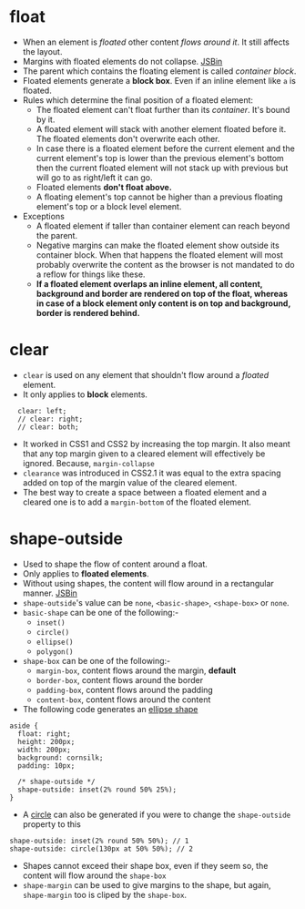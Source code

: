# float

- When an element is *floated* other content *flows around it*. It still affects the layout.
- Margins with floated elements do not collapse. [JSBin](https://jsbin.com/mikide/edit)
- The parent which contains the floating element is called *container block*.
- Floated elements generate a **block box**. Even if an inline element like `a` is floated.
- Rules which determine the final position of a floated element:
  - The floated element can't float further than its *container*. It's bound by it.
  - A floated element will stack with another element floated before it. The floated elements don't overwrite each other.
  - In case there is a floated element before the current element and the current element's top is lower than the previous element's bottom then the current floated element will not stack up with previous but will go to as right/left it can go.
  - Floated elements **don't float above.**
  - A floating element's top cannot be higher than a previous floating element's top or a block level element.
- Exceptions
  - A floated element if taller than container element can reach beyond the parent.
  - Negative margins can make the floated element show outside its container block. When that happens the floated element will most probably overwrite the content as the browser is not mandated to do a reflow for things like these.
  - **If a floated element overlaps an inline element, all content, background and border are rendered on top of the float, whereas in case of a block element only content is on top and background, border is rendered behind.**

# clear

- `clear` is used on any element that shouldn't flow around a *floated* element.
- It only applies to **block** elements.

```
  clear: left;
  // clear: right;
  // clear: both;
```

- It worked in CSS1 and CSS2 by increasing the top margin. It also meant that any top margin given to a cleared element will effectively be ignored. Because, `margin-collapse `
- `clearance` was introduced in CSS2.1 it was equal to the extra spacing added on top of the margin value of the cleared element.
- The best way to create a space between a floated element and a cleared one is to add a `margin-bottom` of the floated element.

# shape-outside

- Used to shape the flow of content around a float.
- Only applies to **floated elements**.
- Without using shapes, the content will flow around in a rectangular manner. [JSBin](https://jsbin.com/duluweq/1/edit?html,css,output)
- `shape-outside`'s value can be `none`, `<basic-shape>`, `<shape-box>` or `none`.
- `basic-shape` can be one of the following:-
  - `inset()`
  - `circle()`
  - `ellipse()`
  - `polygon()`
- `shape-box` can be one of the following:-
  - `margin-box`, content flows around the margin, **default**
  - `border-box`, content flows around the border
  - `padding-box`, content flows around the padding
  - `content-box`, content flows around the content
- The following code generates an [ellipse shape](examples/ellipse.png)
```
aside {
  float: right;
  height: 200px;
  width: 200px;
  background: cornsilk;
  padding: 10px;

  /* shape-outside */
  shape-outside: inset(2% round 50% 25%);
}
```
- A [circle](examples/circle.png) can also be generated if you were to change the `shape-outside` property to this
```
shape-outside: inset(2% round 50% 50%); // 1
shape-outside: circle(130px at 50% 50%); // 2
```
- Shapes cannot exceed their shape box, even if they seem so, the content will flow around the `shape-box`
- `shape-margin` can be used to give margins to the shape, but again, `shape-margin` too is cliped by the `shape-box`.
